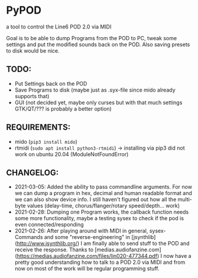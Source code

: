 # PyPOD

a tool to control the Line6 POD 2.0 via MIDI

Goal is to be able to dump Programs from the POD to PC, tweak some settings and put the modified sounds back on the POD. Also saving presets to disk would be nice.

## TODO:

* Put Settings back on the POD
* Save Programs to disk (maybe just as .syx-file since mido already supports that)
* GUI (not decided yet, maybe only curses but with that much settings GTK/QT/??? is probably a better option)

## REQUIREMENTS:

* mido (```pip3 install mido```)
* rtmidi (```sudo apt install python3-rtmidi```) -> installing via pip3 did not work on ubuntu 20.04 (ModuleNotFoundError)

## CHANGELOG:

* 2021-03-05: Added the ability to pass commandline arguments. For now we can dump a program in hex, decimal and human readable format and we can also show device info. I still haven't figured out how all the multi-byte values (delay-time, chorus/flanger/rotary speed/depth... work)
* 2021-02-28: Dumping one Program works, the callback function needs some more functionality, maybe a testing sysex to check if the pod is even connected/responding
* 2021-02-26: After playing around with MIDI in general, sysex-Commands and some "reverse-engineering" in [jsynthlib] (http://www.jsynthlib.org/) I am finally able to send stuff to the POD and receive the response. Thanks to [medias.audiofanzine.com] (https://medias.audiofanzine.com/files/lin020-477344.pdf) I now have a pretty good understanding how to talk to a POD 2.0 via MIDI and from now on most of the work will be regular programming stuff.

